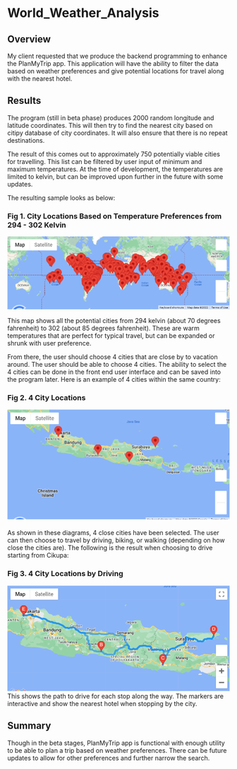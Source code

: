 # World_Weather_Analysis

## Overview
My client requested that we produce the backend programming to enhance the PlanMyTrip app. This application will have the ability to filter the data based on weather preferences and give potential locations for travel along with the nearest hotel.

## Results
The program (still in beta phase) produces 2000 random longitude and latitude coordinates. This will then try to find the nearest city based on citipy database of city coordinates. It will also ensure that there is no repeat destinations.

The result of this comes out to approximately 750 potentially viable cities for travelling. This list can be filtered by user input of minimum and maximum temperatures. At the time of development, the temperatures are limited to kelvin, but can be improved upon further in the future with some updates. 

The resulting sample looks as below:
### Fig 1. City Locations Based on Temperature Preferences from 294 - 302 Kelvin
![weatherpy_vacation_map.png](Vacation_Search/WeatherPy_vacation_map.png)

This map shows all the potential cities from 294 kelvin (about 70 degrees fahrenheit) to 302 (about 85 degrees fahrenheit). These are warm temperatures that are perfect for typical travel, but can be expanded or shrunk with user preference.

From there, the user should choose 4 cities that are close by to vacation around. The user should be able to choose 4 cities. The ability to select the 4 cities can be done in the front end user interface and can be saved into the program later. Here is an example of 4 cities within the same country:
### Fig 2. 4 City Locations
![weatherpy_travel_map_markers](Vacation_Itinerary/WeatherPy_travel_map_markers.png)

As shown in these diagrams, 4 close cities have been selected. The user can then choose to travel by driving, biking, or walking (depending on how close the cities are). The following is the result when choosing to drive starting from Cikupa:
### Fig 3. 4 City Locations by Driving
![weatherpy_travel_map](Vacation_Itinerary/WeatherPy_travel_map.png)
This shows the path to drive for each stop along the way. The markers are interactive and show the nearest hotel when stopping by the city. 

## Summary
Though in the beta stages, PlanMyTrip app is functional with enough utility to be able to plan a trip based on weather preferences. There can be future updates to allow for other preferences and further narrow the search.
